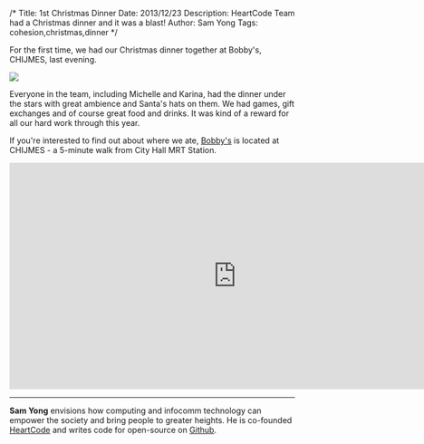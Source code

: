 /*
Title: 1st Christmas Dinner
Date: 2013/12/23
Description: HeartCode Team had a Christmas dinner and it was a blast!
Author: Sam Yong
Tags: cohesion,christmas,dinner
*/

For the first time, we had our Christmas dinner together at Bobby's, CHIJMES, last evening.

![](https://fbcdn-sphotos-g-a.akamaihd.net/hphotos-ak-ash3/1502834_424920804302387_376963940_o.jpg)

Everyone in the team, including Michelle and Karina, had the dinner under the stars with great ambience and Santa's hats on them. We had games, gift exchanges and of course great food and drinks. It was kind of a reward for all our hard work through this year.

If you're interested to find out about where we ate, [Bobby's](http://www.bobbys.com.sg/) is located at CHIJMES - a 5-minute walk from City Hall MRT Station.
<iframe src="https://www.google.com/maps/embed?pb=!1m18!1m12!1m3!1d498.5999190402715!2d103.85214781545483!3d1.2949428163791734!2m3!1f0!2f0!3f0!3m2!1i1024!2i768!4f13.1!3m3!1m2!1s0x31da19a46f3cfc35%3A0x8043fede7e98b111!2sChijmes%2C+30+Victoria+St%2C+Singapore+187996!5e0!3m2!1sen!2s!4v1387877614986" width="800" height="400" frameborder="0" style="border:0"></iframe>

---
**Sam Yong** envisions how computing and infocomm technology can empower the society and bring people to greater heights. He is co-founded [HeartCode](http://heartcode.sg/) and writes code for open-source on [Github](https://github.com/mauris).